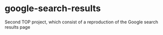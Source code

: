 # google-search-results
Second TOP project, which consist of a reproduction of the Google search results page
